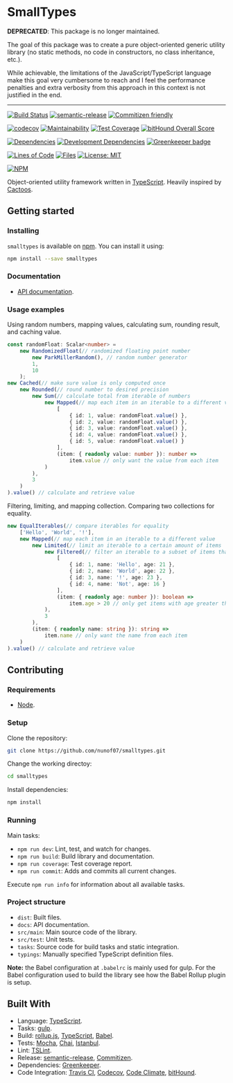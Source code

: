 # SmallTypes

**DEPRECATED**: This package is no longer maintained.

The goal of this package was to create a pure object-oriented generic utility library (no static methods, no code in constructors, no class inheritance, etc.).

While achievable, the limitations of the JavaScript/TypeScript language make this goal very cumbersome to reach and I feel the performance penalties and extra verbosity from this approach in this context is not justified in the end.

---

[![Build Status](https://travis-ci.org/nunof07/smalltypes.svg?branch=master)](https://travis-ci.org/nunof07/smalltypes)
[![semantic-release](https://img.shields.io/badge/%20%20%F0%9F%93%A6%F0%9F%9A%80-semantic--release-e10079.svg)](https://github.com/semantic-release/semantic-release)
[![Commitizen friendly](https://img.shields.io/badge/commitizen-friendly-brightgreen.svg)](http://commitizen.github.io/cz-cli/)

[![codecov](https://codecov.io/gh/nunof07/smalltypes/branch/master/graph/badge.svg)](https://codecov.io/gh/nunof07/smalltypes)
[![Maintainability](https://api.codeclimate.com/v1/badges/21adf54dc86017e175d9/maintainability)](https://codeclimate.com/github/nunof07/smalltypes/maintainability)
[![Test Coverage](https://api.codeclimate.com/v1/badges/21adf54dc86017e175d9/test_coverage)](https://codeclimate.com/github/nunof07/smalltypes/test_coverage)
[![bitHound Overall Score](https://www.bithound.io/github/nunof07/smalltypes/badges/score.svg)](https://www.bithound.io/github/nunof07/smalltypes)

[![Dependencies](https://david-dm.org/nunof07/smalltypes.svg)](https://david-dm.org/nunof07/smalltypes)
[![Development Dependencies](https://david-dm.org/nunof07/smalltypes/dev-status.svg)](https://david-dm.org/nunof07/smalltypes?type=dev)
[![Greenkeeper badge](https://badges.greenkeeper.io/nunof07/smalltypes.svg)](https://greenkeeper.io/)

[![Lines of Code](https://tokei.rs/b1/github/nunof07/smalltypes)](https://github.com/Aaronepower/tokei)
[![Files](https://tokei.rs/b1/github/nunof07/smalltypes?category=files)](https://github.com/Aaronepower/tokei)
[![License: MIT](https://img.shields.io/badge/License-MIT-yellow.svg)](https://opensource.org/licenses/MIT)

[![NPM](https://nodei.co/npm/smalltypes.png?downloads=true&downloadRank=true&stars=true)](https://nodei.co/npm/smalltypes/)

Object-oriented utility framework written in [TypeScript](https://www.typescriptlang.org/). Heavily inspired by [Cactoos](https://github.com/yegor256/cactoos).

## Getting started

### Installing

`smalltypes` is available on [npm](https://www.npmjs.com/package/smalltypes). You can install it using:

```bash
npm install --save smalltypes
```

### Documentation

- [API documentation](https://nunof07.github.io/smalltypes/).

### Usage examples

Using random numbers, mapping values, calculating sum, rounding result, and caching value.

```typescript
const randomFloat: Scalar<number> =
    new RandomizedFloat(// randomized floating point number
        new ParkMillerRandom(), // random number generator
        1,
        10
    );
new Cached(// make sure value is only computed once
    new Rounded(// round number to desired precision
        new Sum(// calculate total from iterable of numbers
            new Mapped(// map each item in an iterable to a different value
                [
                    { id: 1, value: randomFloat.value() },
                    { id: 2, value: randomFloat.value() },
                    { id: 3, value: randomFloat.value() },
                    { id: 4, value: randomFloat.value() },
                    { id: 5, value: randomFloat.value() }
                ],
                (item: { readonly value: number }): number =>
                    item.value // only want the value from each item
            )
        ),
        3
    )
).value() // calculate and retrieve value
```

Filtering, limiting, and mapping collection. Comparing two collections for equality.

```typescript
new EqualIterables(// compare iterables for equality
    ['Hello', 'World', '!'],
    new Mapped(// map each item in an iterable to a different value
        new Limited(// limit an iterable to a certain amount of items
            new Filtered(// filter an iterable to a subset of items that match callback
                [
                    { id: 1, name: 'Hello', age: 21 },
                    { id: 2, name: 'World', age: 22 },
                    { id: 3, name: '!', age: 23 },
                    { id: 4, name: 'Not', age: 16 }
                ],
                (item: { readonly age: number }): boolean =>
                    item.age > 20 // only get items with age greater than 20
            ),
            3
        ),
        (item: { readonly name: string }): string =>
            item.name // only want the name from each item
    )
).value() // calculate and retrieve value
```

## Contributing

### Requirements

- [Node](https://nodejs.org/en/).

### Setup

Clone the repository:

```bash
git clone https://github.com/nunof07/smalltypes.git
```

Change the working directoy:

```bash
cd smalltypes
```

Install dependencies:

```bash
npm install
```

### Running

Main tasks:

- `npm run dev`: Lint, test, and watch for changes.
- `npm run build`: Build library and documentation.
- `npm run coverage`: Test coverage report.
- `npm run commit`: Adds and commits all current changes.

Execute `npm run info` for information about all available tasks.

### Project structure

- `dist`: Built files.
- `docs`: API documentation.
- `src/main`: Main source code of the library.
- `src/test`: Unit tests.
- `tasks`: Source code for build tasks and static integration.
- `typings`: Manually specified TypeScript definition files.

**Note:** the Babel configuration at `.babelrc` is mainly used for gulp. For the Babel configuration used to build the library see how the Babel Rollup plugin is setup.

## Built With

- Language: [TypeScript](http://www.typescriptlang.org/).
- Tasks: [gulp](https://gulpjs.com/).
- Build: [rollup.js](https://rollupjs.org/), [TypeScript](http://www.typescriptlang.org/), [Babel](https://babeljs.io/).
- Tests: [Mocha](https://mochajs.org), [Chai](http://chaijs.com/), [Istanbul](https://istanbul.js.org/).
- Lint: [TSLint](https://palantir.github.io/tslint/).
- Release: [semantic-release](https://github.com/semantic-release/semantic-release), [Commitizen](http://commitizen.github.io/cz-cli/).
- Dependencies: [Greenkeeper](https://greenkeeper.io/).
- Code Integration: [Travis CI](https://travis-ci.org/), [Codecov](https://codecov.io/), [Code Climate](https://codeclimate.com/), [bitHound](https://www.bithound.io/).
